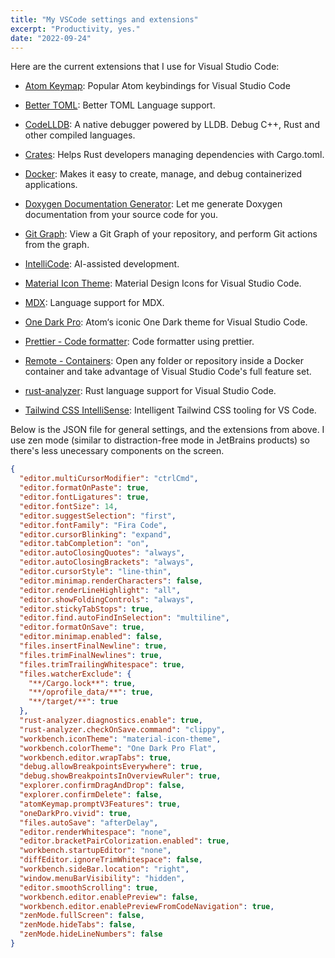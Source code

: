 ```yaml
---
title: "My VSCode settings and extensions"
excerpt: "Productivity, yes."
date: "2022-09-24"
---
```


Here are the current extensions that I use for Visual Studio Code:

- [Atom Keymap](https://marketplace.visualstudio.com/items?itemName=ms-vscode.atom-keybindings): Popular Atom keybindings for Visual Studio Code

- [Better TOML](https://marketplace.visualstudio.com/items?itemName=bungcip.better-toml): Better TOML Language support.

- [CodeLLDB](https://marketplace.visualstudio.com/items?itemName=vadimcn.vscode-lldb): A native debugger powered by LLDB. Debug C++, Rust and other compiled languages.

- [Crates](https://marketplace.visualstudio.com/items?itemName=serayuzgur.crates): Helps Rust developers managing dependencies with Cargo.toml.

- [Docker](https://marketplace.visualstudio.com/items?itemName=ms-azuretools.vscode-docker): Makes it easy to create, manage, and debug containerized applications.

- [Doxygen Documentation Generator](https://marketplace.visualstudio.com/items?itemName=cschlosser.doxdocgen): Let me generate Doxygen documentation from your source code for you.

- [Git Graph](https://marketplace.visualstudio.com/items?itemName=mhutchie.git-graph): View a Git Graph of your repository, and perform Git actions from the graph.

- [IntelliCode](https://marketplace.visualstudio.com/items?itemName=VisualStudioExptTeam.vscodeintellicode): AI-assisted development.

- [Material Icon Theme](https://marketplace.visualstudio.com/items?itemName=PKief.material-icon-theme): Material Design Icons for Visual Studio Code.

- [MDX](https://marketplace.visualstudio.com/items?itemName=unifiedjs.vscode-mdx): Language support for MDX.

- [One Dark Pro](https://marketplace.visualstudio.com/items?itemName=zhuangtongfa.Material-theme): Atom‘s iconic One Dark theme for Visual Studio Code.

- [Prettier - Code formatter](https://marketplace.visualstudio.com/items?itemName=esbenp.prettier-vscode): Code formatter using prettier.

- [Remote - Containers](https://marketplace.visualstudio.com/items?itemName=ms-vscode-remote.remote-containers): Open any folder or repository inside a Docker container and take advantage of Visual Studio Code's full feature set.

- [rust-analyzer](https://marketplace.visualstudio.com/items?itemName=rust-lang.rust-analyzer): Rust language support for Visual Studio Code.

- [Tailwind CSS IntelliSense](https://marketplace.visualstudio.com/items?itemName=bradlc.vscode-tailwindcss): Intelligent Tailwind CSS tooling for VS Code.

Below is the JSON file for general settings, and the extensions from above. I use zen mode (similar to distraction-free mode in JetBrains products) so there's less unecessary components on the screen.

```json
{
  "editor.multiCursorModifier": "ctrlCmd",
  "editor.formatOnPaste": true,
  "editor.fontLigatures": true,
  "editor.fontSize": 14,
  "editor.suggestSelection": "first",
  "editor.fontFamily": "Fira Code",
  "editor.cursorBlinking": "expand",
  "editor.tabCompletion": "on",
  "editor.autoClosingQuotes": "always",
  "editor.autoClosingBrackets": "always",
  "editor.cursorStyle": "line-thin",
  "editor.minimap.renderCharacters": false,
  "editor.renderLineHighlight": "all",
  "editor.showFoldingControls": "always",
  "editor.stickyTabStops": true,
  "editor.find.autoFindInSelection": "multiline",
  "editor.formatOnSave": true,
  "editor.minimap.enabled": false,
  "files.insertFinalNewline": true,
  "files.trimFinalNewlines": true,
  "files.trimTrailingWhitespace": true,
  "files.watcherExclude": {
    "**/Cargo.lock**": true,
    "**/oprofile_data/**": true,
    "**/target/**": true
  },
  "rust-analyzer.diagnostics.enable": true,
  "rust-analyzer.checkOnSave.command": "clippy",
  "workbench.iconTheme": "material-icon-theme",
  "workbench.colorTheme": "One Dark Pro Flat",
  "workbench.editor.wrapTabs": true,
  "debug.allowBreakpointsEverywhere": true,
  "debug.showBreakpointsInOverviewRuler": true,
  "explorer.confirmDragAndDrop": false,
  "explorer.confirmDelete": false,
  "atomKeymap.promptV3Features": true,
  "oneDarkPro.vivid": true,
  "files.autoSave": "afterDelay",
  "editor.renderWhitespace": "none",
  "editor.bracketPairColorization.enabled": true,
  "workbench.startupEditor": "none",
  "diffEditor.ignoreTrimWhitespace": false,
  "workbench.sideBar.location": "right",
  "window.menuBarVisibility": "hidden",
  "editor.smoothScrolling": true,
  "workbench.editor.enablePreview": false,
  "workbench.editor.enablePreviewFromCodeNavigation": true,
  "zenMode.fullScreen": false,
  "zenMode.hideTabs": false,
  "zenMode.hideLineNumbers": false
}
```
